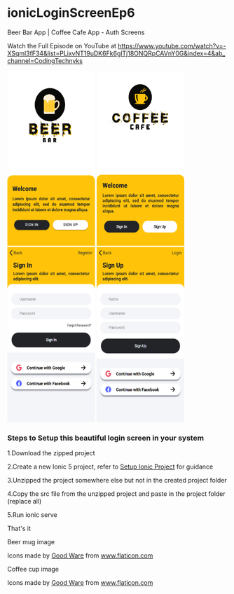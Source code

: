 # ionicLoginScreenEp6
Beer Bar App | Coffee Cafe App - Auth Screens

Watch the Full Episode on YouTube at https://www.youtube.com/watch?v=-XSqml3fF34&list=PLixvNT19uDK6Fk6glTj18ONQRpCAVnY0G&index=4&ab_channel=CodingTechnyks

<img src="https://github.com/Nykz/ionicLoginScreenEp6/blob/main/screen1.png" width="200" height="400" />
<img src="https://github.com/Nykz/ionicLoginScreenEp6/blob/main/screen2.png" width="200" height="400" />
<img src="https://github.com/Nykz/ionicLoginScreenEp6/blob/main/signin.png" width="200" height="400" />
<img src="https://github.com/Nykz/ionicLoginScreenEp6/blob/main/signup.png" width="200" height="400" />

### Steps to Setup this beautiful login screen in your system

1.Download the zipped project

2.Create a new Ionic 5 project, refer to <a href="https://www.youtube.com/watch?v=hmB2PYraBZk&t=6s&ab_channel=CodingTechnyks">Setup Ionic Project</a> for guidance

3.Unzipped the project somewhere else but not in the created project folder

4.Copy the src file from the unzipped project and paste in the project folder (replace all)

5.Run ionic serve

That's it

Beer mug image<div>Icons made by <a href="https://www.flaticon.com/authors/good-ware" title="Good Ware">Good Ware</a> from <a href="https://www.flaticon.com/" title="Flaticon">www.flaticon.com</a></div>

Coffee cup image <div>Icons made by <a href="https://www.flaticon.com/authors/good-ware" title="Good Ware">Good Ware</a> from <a href="https://www.flaticon.com/" title="Flaticon">www.flaticon.com</a></div>
